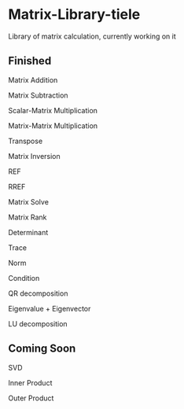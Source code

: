 # Matrix-Library-tiele

Library of matrix calculation, currently working on it

## Finished
Matrix Addition

Matrix Subtraction

Scalar-Matrix Multiplication

Matrix-Matrix Multiplication

Transpose

Matrix Inversion

REF

RREF

Matrix Solve

Matrix Rank

Determinant

Trace

Norm

Condition

QR decomposition

Eigenvalue + Eigenvector

LU decomposition

## Coming Soon

SVD

Inner Product

Outer Product

